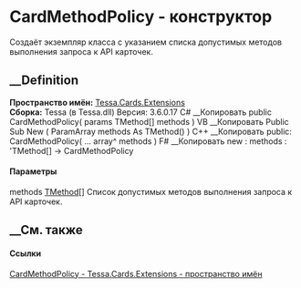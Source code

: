 # CardMethodPolicy<TMethod> \- конструктор
Создаёт экземпляр класса с указанием списка допустимых методов выполнения
запроса к API карточек.
## __Definition
 **Пространство имён:** [Tessa.Cards.Extensions](N_Tessa_Cards_Extensions.htm)  
 **Сборка:** Tessa (в Tessa.dll) Версия: 3.6.0.17
C# __Копировать
     public CardMethodPolicy(
    	params TMethod[] methods
    )
VB __Копировать
     Public Sub New ( 
    	ParamArray methods As TMethod()
    )
C++ __Копировать
     public:
    CardMethodPolicy(
    	... array<TMethod>^ methods
    )
F# __Копировать
     new : 
            methods : 'TMethod[] -> CardMethodPolicy
#### Параметры
methods [TMethod](T_Tessa_Cards_Extensions_CardMethodPolicy_1.htm)[]
    Список допустимых методов выполнения запроса к API карточек.
##  __См. также
#### Ссылки
[CardMethodPolicy<TMethod> \-
](T_Tessa_Cards_Extensions_CardMethodPolicy_1.htm)
[Tessa.Cards.Extensions - пространство имён](N_Tessa_Cards_Extensions.htm)
